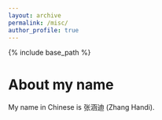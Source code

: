 ```yaml
---
layout: archive
permalink: /misc/
author_profile: true
---
```


{% include base_path %}


About my name
======
My name in Chinese is 张涵迪 (Zhang Handi).






